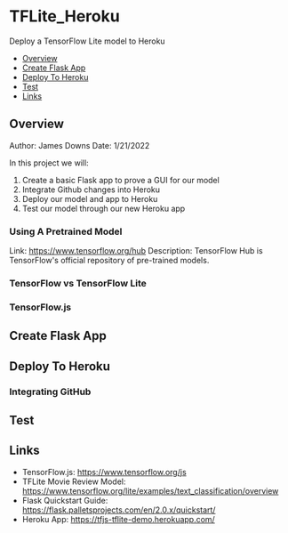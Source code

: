 # TFLite_Heroku
Deploy a TensorFlow Lite model to Heroku

- [Overview](#overview)
- [Create Flask App](#create-flask-app)
- [Deploy To Heroku](#deploy-to-heroku)
- [Test](#test)
- [Links](#links)

## Overview
Author: James Downs
Date: 1/21/2022

In this project we will:
1) Create a basic Flask app to prove a GUI for our model
2) Integrate Github changes into Heroku
3) Deploy our model and app to Heroku
4) Test our model through our new Heroku app

### Using A Pretrained Model
Link: https://www.tensorflow.org/hub
Description: TensorFlow Hub is TensorFlow's official repository of pre-trained models.

### TensorFlow vs TensorFlow Lite

### TensorFlow.js

## Create Flask App

## Deploy To Heroku

### Integrating GitHub

## Test

## Links
- TensorFlow.js: https://www.tensorflow.org/js
- TFLite Movie Review Model: https://www.tensorflow.org/lite/examples/text_classification/overview
- Flask Quickstart Guide: https://flask.palletsprojects.com/en/2.0.x/quickstart/
- Heroku App: https://tfjs-tflite-demo.herokuapp.com/

